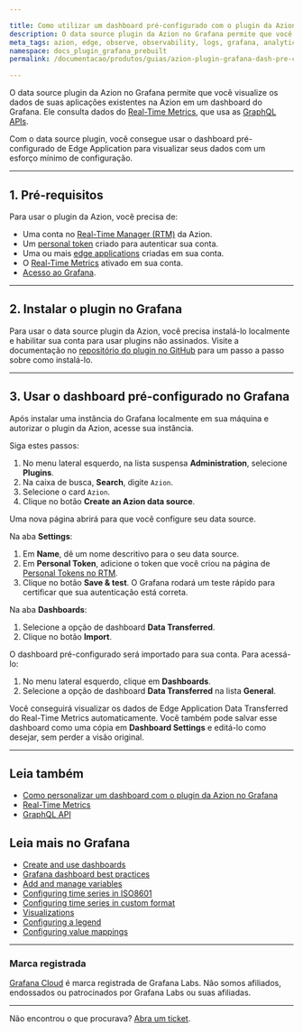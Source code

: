 ```yaml
---

title: Como utilizar um dashboard pré-configurado com o plugin da Azion no Grafana
description: O data source plugin da Azion no Grafana permite que você visualize os dados de suas aplicações existentes na Azion em um dashboard do Grafana.
meta_tags: azion, edge, observe, observability, logs, grafana, analytics
namespace: docs_plugin_grafana_prebuilt
permalink: /documentacao/produtos/guias/azion-plugin-grafana-dash-pre-configurado/

---
```


O data source plugin da Azion no Grafana permite que você visualize os dados de suas aplicações existentes na Azion em um dashboard do Grafana. Ele consulta dados do [Real-Time Metrics](/pt-br/documentacao/produtos/real-time-metrics/), que usa as [GraphQL APIs](/pt-br/documentacao/produtos/graphql-api/visao-geral/).

Com o data source plugin, você consegue usar o dashboard pré-configurado de Edge Application para visualizar seus dados com um esforço mínimo de configuração.

---

## 1. Pré-requisitos

Para usar o plugin da Azion, você precisa de:

- Uma conta no [Real-Time Manager (RTM)](https://manager.azion.com/) da Azion.
- Um [personal token](/pt-br/documentacao/produtos/gestao-de-contas/personal-tokens/) criado para autenticar sua conta.
- Uma ou mais [edge applications](/pt-br/documentacao/produtos/edge-application/) criadas em sua conta.
- O [Real-Time Metrics](/pt-br/documentacao/produtos/real-time-metrics/) ativado em sua conta.
- [Acesso ao Grafana](https://grafana.com/).

---

## 2. Instalar o plugin no Grafana

Para usar o data source plugin da Azion, você precisa instalá-lo localmente e habilitar sua conta para usar plugins não assinados. Visite a documentação no [repositório do plugin no GitHub](https://github.com/aziontech/grafana-plugin#install-plugin-on-local-grafana) para um passo a passo sobre como instalá-lo.

---

## 3. Usar o dashboard pré-configurado no Grafana

Após instalar uma instância do Grafana localmente em sua máquina e autorizar o plugin da Azion, acesse sua instância.

Siga estes passos:

1. No menu lateral esquerdo, na lista suspensa **Administration**, selecione **Plugins**.
2. Na caixa de busca, **Search**, digite `Azion`.
3. Selecione o card `Azion`.
4. Clique no botão **Create an Azion data source**.

Uma nova página abrirá para que você configure seu data source.

Na aba **Settings**:

1. Em **Name**, dê um nome descritivo para o seu data source.
2. Em **Personal Token**, adicione o token que você criou na página de [Personal Tokens no RTM](/pt-br/documentacao/produtos/gestao-de-contas/personal-tokens/).
3. Clique no botão **Save & test**. O Grafana rodará um teste rápido para certificar que sua autenticação está correta.

Na aba **Dashboards**:

1. Selecione a opção de dashboard **Data Transferred**.
2. Clique no botão **Import**.

O dashboard pré-configurado será importado para sua conta. Para acessá-lo:

1. No menu lateral esquerdo, clique em **Dashboards**.
2. Selecione a opção de dashboard **Data Transferred** na lista **General**.

Você conseguirá visualizar os dados de Edge Application Data Transferred do Real-Time Metrics automaticamente. Você também pode salvar esse dashboard como uma cópia em **Dashboard Settings** e editá-lo como desejar, sem perder a visão original.

---

## Leia também

- [Como personalizar um dashboard com o plugin da Azion no Grafana](/pt-br/documentacao/produtos/guias/azion-plugin-grafana/)
- [Real-Time Metrics](/pt-br/documentacao/produtos/real-time-metrics/)
- [GraphQL API](/pt-br/documentacao/produtos/graphql-api/visao-geral/)

## Leia mais no Grafana

- [Create and use dashboards](https://grafana.com/docs/grafana/latest/dashboards/)
- [Grafana dashboard best practices](https://grafana.com/docs/grafana/latest/dashboards/build-dashboards/best-practices/)
- [Add and manage variables](https://grafana.com/docs/grafana/latest/dashboards/variables/)
- [Configuring time series in ISO8601](https://momentjs.com/docs/#/parsing/string/)
- [Configuring time series in custom format](https://momentjs.com/docs/#/parsing/string-format/)
- [Visualizations](https://grafana.com/docs/grafana/latest/panels-visualizations/visualizations/)
- [Configuring a legend](https://grafana.com/docs/grafana/latest/panels-visualizations/visualizations/configure-legend/)
- [Configuring value mappings](https://grafana.com/docs/grafana/latest/panels-visualizations/configure-value-mappings/)

---

### Marca registrada

[Grafana Cloud](https://grafana.com/products/cloud/) é marca registrada de Grafana Labs. Não somos afiliados, endossados ou patrocinados por Grafana Labs ou suas afiliadas.

---

Não encontrou o que procurava? [Abra um ticket](https://tickets.azion.com/pt-BR/support/login/).
